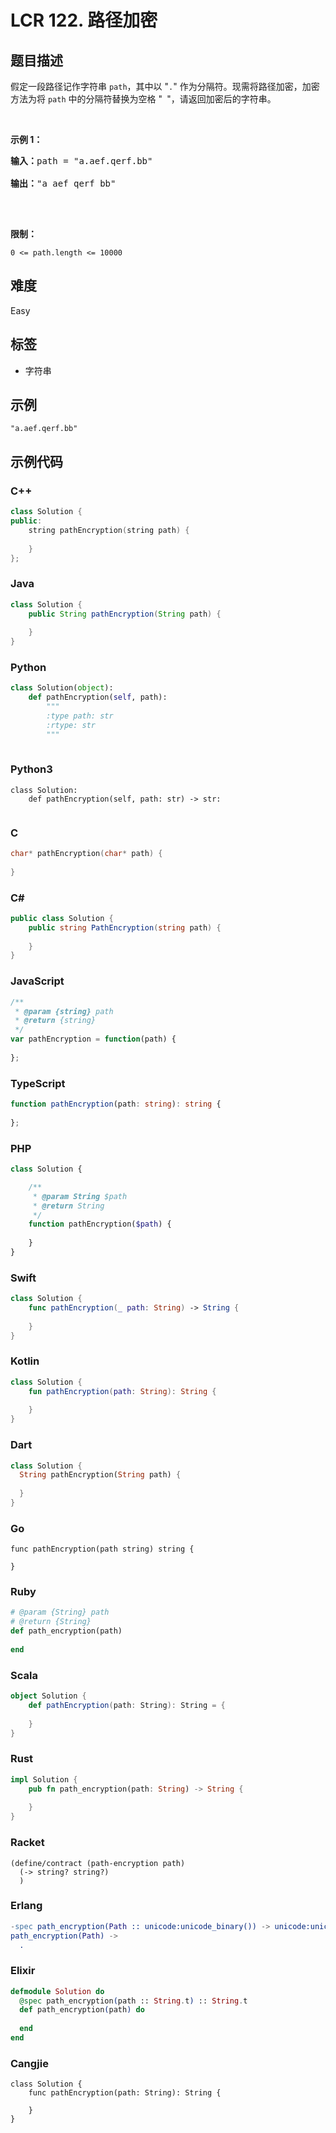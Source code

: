 # LCR 122. 路径加密

## 题目描述

<p>假定一段路径记作字符串 <code>path</code>，其中以 "<code>.</code>" 作为分隔符。现需将路径加密，加密方法为将 <code>path</code> 中的分隔符替换为空格 "<code> </code>"，请返回加密后的字符串。</p>

<p>&nbsp;</p>

<p><strong>示例 1：</strong></p>

<pre>
<strong>输入：</strong>path = "a.aef.qerf.bb"

<strong>输出：</strong>"a aef qerf bb"

</pre>

<p>&nbsp;</p>

<p><strong>限制：</strong></p>

<p><code>0 &lt;= path.length&nbsp;&lt;= 10000</code></p>


## 难度

Easy

## 标签

- 字符串

## 示例

```
"a.aef.qerf.bb"
```

## 示例代码

### C++

```cpp
class Solution {
public:
    string pathEncryption(string path) {
        
    }
};
```

### Java

```java
class Solution {
    public String pathEncryption(String path) {
        
    }
}
```

### Python

```python
class Solution(object):
    def pathEncryption(self, path):
        """
        :type path: str
        :rtype: str
        """
        
```

### Python3

```python3
class Solution:
    def pathEncryption(self, path: str) -> str:
        
```

### C

```c
char* pathEncryption(char* path) {
    
}
```

### C#

```csharp
public class Solution {
    public string PathEncryption(string path) {
        
    }
}
```

### JavaScript

```javascript
/**
 * @param {string} path
 * @return {string}
 */
var pathEncryption = function(path) {
    
};
```

### TypeScript

```typescript
function pathEncryption(path: string): string {
    
};
```

### PHP

```php
class Solution {

    /**
     * @param String $path
     * @return String
     */
    function pathEncryption($path) {
        
    }
}
```

### Swift

```swift
class Solution {
    func pathEncryption(_ path: String) -> String {
        
    }
}
```

### Kotlin

```kotlin
class Solution {
    fun pathEncryption(path: String): String {
        
    }
}
```

### Dart

```dart
class Solution {
  String pathEncryption(String path) {
    
  }
}
```

### Go

```golang
func pathEncryption(path string) string {
    
}
```

### Ruby

```ruby
# @param {String} path
# @return {String}
def path_encryption(path)
    
end
```

### Scala

```scala
object Solution {
    def pathEncryption(path: String): String = {
        
    }
}
```

### Rust

```rust
impl Solution {
    pub fn path_encryption(path: String) -> String {
        
    }
}
```

### Racket

```racket
(define/contract (path-encryption path)
  (-> string? string?)
  )
```

### Erlang

```erlang
-spec path_encryption(Path :: unicode:unicode_binary()) -> unicode:unicode_binary().
path_encryption(Path) ->
  .
```

### Elixir

```elixir
defmodule Solution do
  @spec path_encryption(path :: String.t) :: String.t
  def path_encryption(path) do
    
  end
end
```

### Cangjie

```cangjie
class Solution {
    func pathEncryption(path: String): String {

    }
}
```

